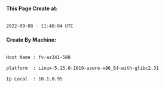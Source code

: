 
   
#### This Page Create at:

```bash

2022-09-08 - 11:48:04 UTC

```

#### Create By Machine:

```bash

Host Name : fv-az241-588

platform  : Linux-5.15.0-1019-azure-x86_64-with-glibc2.31

Ip Local  : 10.1.0.95

```

